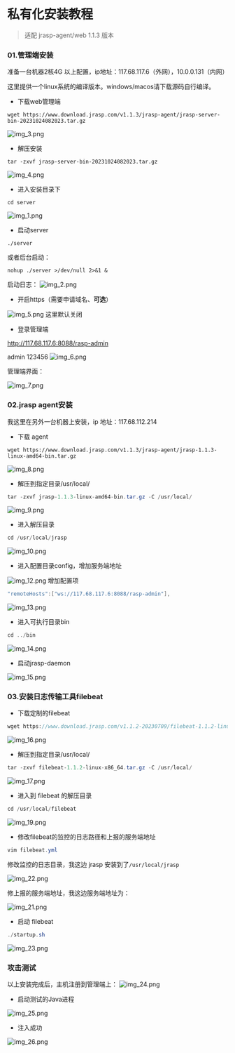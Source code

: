 # 私有化安装教程

> 适配 jrasp-agent/web 1.1.3 版本

### 01.管理端安装

准备一台机器2核4G 以上配置，ip地址：117.68.117.6（外网），10.0.0.131（内网）

这里提供一个linux系统的编译版本。windows/macos请下载源码自行编译。

+ 下载web管理端
```shell
wget https://www.download.jrasp.com/v1.1.3/jrasp-agent/jrasp-server-bin-20231024082023.tar.gz
```
![img_3.png](./img_3.png)

+ 解压安装
```shell
tar -zxvf jrasp-server-bin-20231024082023.tar.gz
```
![img_4.png](./img_4.png)

+ 进入安装目录下
```shell
cd server
```
![img_1.png](./img_1.png)

+ 启动server
```shell
./server
```
或者后台启动：
```
nohup ./server >/dev/null 2>&1 &
```
启动日志：
![img_2.png](./img_2.png)

+ 开启https（需要申请域名、**可选**）

![img_5.png](./img_5.png)
这里默认关闭

+ 登录管理端

http://117.68.117.6:8088/rasp-admin

admin 123456
![img_6.png](./img_6.png)

管理端界面：

![img_7.png](./img_7.png)

### 02.jrasp agent安装

我这里在另外一台机器上安装，ip 地址：117.68.112.214

+ 下载 agent
```shell
wget https://www.download.jrasp.com/v1.1.3/jrasp-agent/jrasp-1.1.3-linux-amd64-bin.tar.gz
```
![img_8.png](./img_8.png)

+ 解压到指定目录/usr/local/
```java
tar -zxvf jrasp-1.1.3-linux-amd64-bin.tar.gz -C /usr/local/
```
![img_9.png](./img_9.png)

+ 进入解压目录

```java
cd /usr/local/jrasp
```

![img_10.png](./img_10.png)

+ 进入配置目录config，增加服务端地址

![img_12.png](./img_12.png)
增加配置项
```java
"remoteHosts":["ws://117.68.117.6:8088/rasp-admin"],
```

![img_13.png](./img_13.png)

+ 进入可执行目录bin

```java
cd ../bin
```
![img_14.png](./img_14.png)

+ 启动jrasp-daemon

![img_15.png](./img_15.png)

### 03.安装日志传输工具filebeat

+ 下载定制的filebeat
```java
wget https://www.download.jrasp.com/v1.1.2-20230709/filebeat-1.1.2-linux-x86_64.tar.gz
```

![img_16.png](./img_16.png)

+ 解压到指定目录/usr/local/
```java
tar -zxvf filebeat-1.1.2-linux-x86_64.tar.gz -C /usr/local/
```
![img_17.png](./img_17.png)

+ 进入到 filebeat 的解压目录
```java
cd /usr/local/filebeat
```
![img_19.png](./img_19.png)

+ 修改filebeat的监控的日志路径和上报的服务端地址

```java
vim filebeat.yml
```
修改监控的日志目录，我这边 jrasp 安装到了`/usr/local/jrasp`

![img_22.png](./img_22.png)

修上报的服务端地址，我这边服务端地址为：

![img_21.png](./img_21.png)

+ 启动 filebeat
```java
./startup.sh
```
![img_23.png](./img_23.png)

### 攻击测试
以上安装完成后，主机注册到管理端上：
![img_24.png](./img_24.png)

+ 启动测试的Java进程

![img_25.png](./img_25.png)


+ 注入成功

![img_26.png](./img_26.png)

